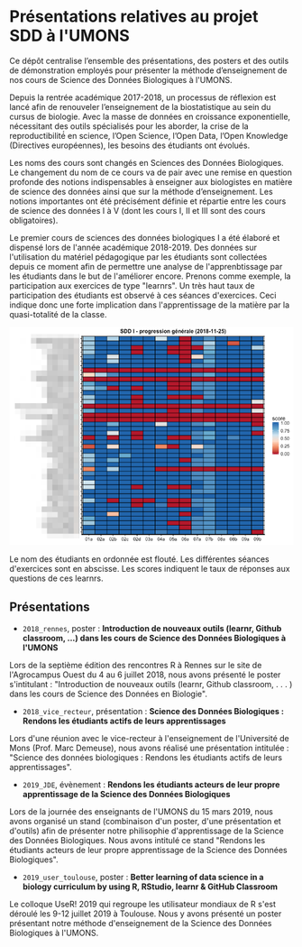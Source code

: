 # Présentations relatives au projet SDD à l'UMONS

Ce dépôt centralise l’ensemble des présentations, des posters et des outils de démonstration employés pour présenter la méthode d’enseignement de nos cours de Science des Données Biologiques à l'UMONS.

Depuis la rentrée académique 2017-2018, un processus de réflexion est lancé afin de renouveler l’enseignement de la biostatistique au sein du cursus de biologie. Avec la masse de données en croissance exponentielle, nécessitant des outils spécialisés pour les aborder, la crise de la reproductibilité́ en science, l’Open Science, l’Open Data, l’Open Knowledge (Directives européennes), les besoins des étudiants ont évolués.

Les noms des cours sont changés en Sciences des Données Biologiques. Le changement du nom de ce cours va de pair avec une remise en question profonde des notions indispensables à enseigner aux biologistes en matière de science des données ainsi que sur la méthode d’enseignement. Les notions importantes ont été précisément définie et répartie entre les cours de science des données I à V (dont les cours I, II et III sont des cours obligatoires).

Le premier cours de sciences des données biologiques I a été élaboré et dispensé lors de l'année académique 2018-2019. Des données sur l'utilisation du matériel pédagogique par les étudiants sont collectées depuis ce moment afin de permettre une analyse de l'apprenbtissage par les étudiants dans le but de l'améliorer encore. Prenons comme exemple, la participation aux exercices de type "learnrs". Un très haut taux de participation des étudiants est observé à ces séances d'exercices. Ceci indique donc une forte implication dans l'apprentissage de la matière par la quasi-totalité de la classe.

![](figures/progression.png)

Le nom des étudiants en ordonnée est flouté. Les différentes séances d'exercices sont en abscisse. Les scores indiquent le taux de réponses aux questions de ces learnrs.

## Présentations

- `2018_rennes`, poster : **Introduction de nouveaux outils (learnr, Github classroom, ...) dans les cours de Science des Données Biologiques à l'UMONS**

Lors de la septième édition des rencontres R à Rennes sur le site de l'Agrocampus Ouest du 4 au 6 juillet 2018, nous avons présenté le poster s'intitulant : "Introduction de nouveaux outils (learnr, Github classroom, . . . ) dans les cours de Science des Données en Biologie".

- `2018_vice_recteur`, présentation : **Science des Données Biologiques : Rendons les étudiants actifs de leurs apprentissages**

Lors d'une réunion avec le vice-recteur à l'enseignement de l'Université de Mons (Prof. Marc Demeuse), nous avons réalisé une présentation intitulée : "Science des données biologiques : Rendons les étudiants actifs de leurs apprentissages".

- `2019_JDE`, évènement : **Rendons les étudiants acteurs de leur propre apprentissage de la Science des Données Biologiques**

Lors de la journée des enseignants de l'UMONS du 15 mars 2019, nous avons organisé un stand (combinaison d'un poster, d'une présentation et d'outils) afin de présenter notre philisophie d'apprentissage de la Science des Données Biologiques. Nous avons intitulé ce stand "Rendons les étudiants acteurs de leur propre apprentissage de la Science des Données Biologiques".

- `2019_user_toulouse`, poster : **Better learning of data science in a biology curriculum by using R, RStudio, learnr & GitHub Classroom**

Le colloque UseR! 2019 qui regroupe les utilisateur mondiaux de R s'est déroulé les 9-12 juillet 2019 à Toulouse. Nous y avons présenté un poster présentant notre méthode d'enseignement de la Science des Données Biologiques à l'UMONS.
